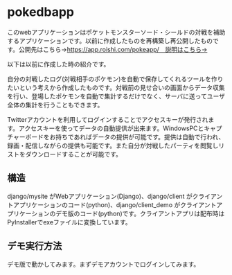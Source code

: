 # pokedbapp
このwebアプリケーションはポケットモンスターソード・シールドの対戦を補助するアプリケーションです。以前に作成したものを再構築し再公開したものです。公開先はこちら→https://app.roishi.com/pokeapp/　説明はこちら→

以下は以前に作成した時の紹介です。

自分の対戦したログ(対戦相手のポケモン)を自動で保存してくれるツールを作りたいという考えから作成したものです。対戦前の見せ合いの画面からデータ収集を行い、登場したポケモンを自動で集計するだけでなく、サーバに送ってユーザ全体の集計を行うこともできます。

Twitterアカウントを利用してログインすることでアクセスキーが発行されます。アクセスキーを使ってデータの自動提供が出来ます。WindowsPCとキャプチャーボードをお持ちであればデータの提供が可能です。提供は自動で行われ、録画・配信しながらの提供も可能です。また自分が対戦したパーティを閲覧しリストをダウンロードすることが可能です。

## 構造

django/mysite がWebアプリケーション(Django)、django/client がクライアントアプリケーションのコード(python)、django/client_demo がクライアントアプリケーションのデモ版のコード(python)です。クライアントアプリは配布時はPyInstallerでexeファイルに変換しています。

## デモ実行方法

デモ版で動かしてみます。まずデモアカウントでログインしてみます。
